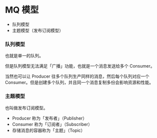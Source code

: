 # MQ 模型

- 队列模型
- 主题模型（发布订阅模型）


### 队列模型

也就是单一的队列。

但是队列模型无法满足「广播」功能，也就是一个消息发送给多个 Consumer。

当然也可以让 Producer 往多个队列生产同样的消息，然后每个队列对应一个 Consumer。但是创建多个队列，并且同一个消息复制多份会影响资源和性能。


### 主题模型

也叫做发布订阅模型。

- Producer 称为「发布者」（Publisher）
- Consumer 称为「订阅者」（Subscriber）
- 存储消息的容器称为「主题」（Topic）

